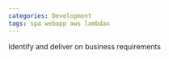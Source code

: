 ```yaml
---
categories: Development
tags: spa webapp aws lambdax
---
```


Identify and deliver on business requirements




